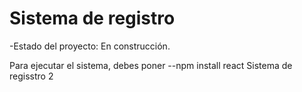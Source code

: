 <h1> Sistema de registro</h1>

-Estado del proyecto: En construcción.

Para ejecutar el sistema, debes poner 
--npm install react
Sistema de regisstro 2
